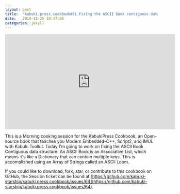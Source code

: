 ```yaml
---
layout: post
title:  "kabuki.press.cookbook#81.Fixing the ASCII Book contiguous data structures."
date:   2019-11-25 10:47:00
categories: jekyll
---
```


<iframe width="560" height="315" src="https://www.youtube.com/embed/63l2LfH6WGU" frameborder="0" allow="accelerometer; autoplay; encrypted-media; gyroscope; picture-in-picture" allowfullscreen></iframe>

This is a Morning cooking session for the KabukiPress Cookbook, an Open-source book that teaches you Modern Embedded-C++, Script2, and IMUL with Kabuki Toolkit. Today I'm going to work on fixing the ASCII Book Contiguous data structure. An ASCII Book is an Associative List, which means it's like a Dictionary that can contain multiple keys. This is accomplished using an Array of Strings called an ASCII Loom.

If you could like to download, fork, star, or contribute to this cookbook on GitHub, the Session ticket can be found at [https://github.com/kabuki-starship/kabuki.press.cookbook/issues/64](https://github.com/kabuki-starship/kabuki.press.cookbook/issues/64).
